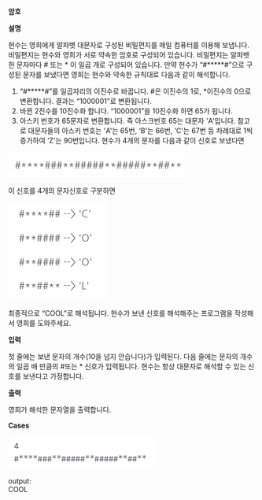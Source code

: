 **암호**

**설명**

현수는 영희에게 알파벳 대문자로 구성된 비밀편지를 매일 컴퓨터를 이용해 보냅니다.
비밀편지는 현수와 영희가 서로 약속한 암호로 구성되어 있습니다.
비밀편지는 알파벳 한 문자마다 # 또는 * 이 일곱 개로 구성되어 있습니다.
만약 현수가 “#*****#”으로 구성된 문자를 보냈다면 영희는 현수와 약속한 규칙대로 다음과 같이 해석합니다.

1. “#*****#”를 일곱자리의 이진수로 바꿉니다. #은 이진수의 1로, *이진수의 0으로 변환합니다. 결과는 “1000001”로 변환됩니다.
2. 바뀐 2진수를 10진수화 합니다. “1000001”을 10진수화 하면 65가 됩니다.
3. 아스키 번호가 65문자로 변환합니다. 즉 아스크번호 65는 대문자 'A'입니다.
참고로 대문자들의 아스키 번호는 'A'는 65번, ‘B'는 66번, ’C'는 67번 등 차례대로 1씩 증가하여 ‘Z'는 90번입니다.
현수가 4개의 문자를 다음과 같이 신호로 보냈다면

![img_1.png](img_1.png)

이 신호를 4개의 문자신호로 구분하면

![img.png](img.png)

최종적으로 “COOL"로 해석됩니다.
현수가 보낸 신호를 해석해주는 프로그램을 작성해서 영희를 도와주세요.

**입력**

첫 줄에는 보낸 문자의 개수(10을 넘지 안습니다)가 입력된다. 다음 줄에는 문자의 개수의 일곱 배 만큼의 #또는 * 신호가 입력됩니다.
현수는 항상 대문자로 해석할 수 있는 신호를 보낸다고 가정합니다.

**출력**

영희가 해석한 문자열을 출력합니다.

**Cases**

![img_2.png](img_2.png)

output:<br>
COOL